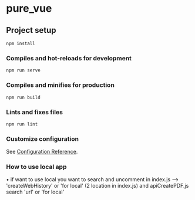 # pure_vue

## Project setup
```
npm install
```

### Compiles and hot-reloads for development
```
npm run serve
```

### Compiles and minifies for production
```
npm run build
```

### Lints and fixes files
```
npm run lint
```

### Customize configuration
See [Configuration Reference](https://cli.vuejs.org/config/).


### How to use local app
• if want to use local you want to search and uncomment in index.js --> 'createWebHistory' or 'for local' (2 location in index.js)
and apiCreatePDF.js search 'url' or 'for local' 
